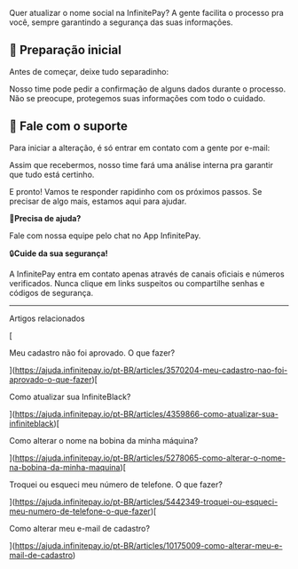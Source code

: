 Quer atualizar o nome social na InfinitePay? A gente facilita o processo pra você, sempre garantindo a segurança das suas informações.

## **🔎 Preparação inicial**

Antes de começar, deixe tudo separadinho:

Nosso time pode pedir a confirmação de alguns dados durante o processo. Não se preocupe, protegemos suas informações com todo o cuidado.

## **💭 Fale com o suporte**

Para iniciar a alteração, é só entrar em contato com a gente por e-mail:

Assim que recebermos, nosso time fará uma análise interna pra garantir que tudo está certinho.

E pronto! Vamos te responder rapidinho com os próximos passos. Se precisar de algo mais, estamos aqui para ajudar.

🔔**Precisa de ajuda?**

Fale com nossa equipe pelo chat no App InfinitePay.

🔒**Cuide da sua segurança!**

A InfinitePay entra em contato apenas através de canais oficiais e números verificados. Nunca clique em links suspeitos ou compartilhe senhas e códigos de segurança.

___

Artigos relacionados

[

Meu cadastro não foi aprovado. O que fazer?

](https://ajuda.infinitepay.io/pt-BR/articles/3570204-meu-cadastro-nao-foi-aprovado-o-que-fazer)[

Como atualizar sua InfiniteBlack?

](https://ajuda.infinitepay.io/pt-BR/articles/4359866-como-atualizar-sua-infiniteblack)[

Como alterar o nome na bobina da minha máquina?

](https://ajuda.infinitepay.io/pt-BR/articles/5278065-como-alterar-o-nome-na-bobina-da-minha-maquina)[

Troquei ou esqueci meu número de telefone. O que fazer?

](https://ajuda.infinitepay.io/pt-BR/articles/5442349-troquei-ou-esqueci-meu-numero-de-telefone-o-que-fazer)[

Como alterar meu e-mail de cadastro?

](https://ajuda.infinitepay.io/pt-BR/articles/10175009-como-alterar-meu-e-mail-de-cadastro)